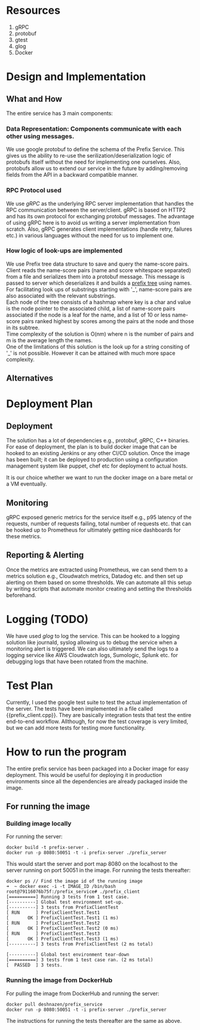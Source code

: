 # Resources
1. gRPC
2. protobuf
3. gtest
4. glog
5. Docker

# Design and Implementation

## What and How
The entire service has 3 main components:
### Data Representation: Components communicate with each other using messages.
We use google protobuf to define the schema of the Prefix Service. This gives us the ability to re-use the
serilization/deserialization logic of protobufs itself without the need for implementing one ourselves. Also,
protobufs allow us to extend our service in the future by adding/removing fields from the API in a backward
compatible manner.

### RPC Protocol used
We use _gRPC_ as the underlying RPC server implementation that handles the RPC communication between the server/client. gRPC is based on HTTP2 and has its own protocol for exchanging protobuf messages. The advantage of using gRPC here is to avoid us
writing a server implementation from scratch. Also, gRPC generates client implementations (handle retry, failures etc.) in various languages without the need for us to implement one.

### How logic of look-ups are implemented
We use Prefix tree data structure to save and query the name-score pairs. Client reads the name-score pairs (name and score whitespace separated) from a file and serializes them into a protobuf message. This message is passed to server which deserializes it and builds a [prefix tree](https://en.wikipedia.org/wiki/Trie) using names. For facilitating look ups of substrings starting with \'\_', name-score pairs are also associated with the relevant substrings.   
Each node of the tree consists of a hashmap where key is a char and value is the node pointer to the associated child, a list of name-score pairs associated if the node is a leaf for the name, and a list of 10 or less name-score pairs ranked highest by scores among the pairs at the node and those in its subtree.  
Time complexity of the solution is O(nm) where n is the number of pairs and m is the average length the names.  
One of the limitations of this solution is the look up for a string consiting of \'\_\' is not possible. However it can be attained with much more space complexity. 

## Alternatives

# Deployment Plan

## Deployment
The solution has a lot of dependencies e.g., protobuf, gRPC, C++ binaries. For ease of deployment, the plan is to
build docker image that can be hooked to an existing Jenkins or any other CI/CD solution. Once the image has been 
built; it can be deployed to production using a configuration management system like puppet, chef etc for deployment to actual hosts.

It is our choice whether we want to run the docker image on a bare metal or a VM eventually.

## Monitoring
gRPC exposed generic metrics for the service itself e.g., p95 latency of the requests, number of requests failing, total number of requests etc. that can be hooked up to Prometheus for ultimately getting nice dashboards for these metrics.

## Reporting & Alerting
Once the metrics are extracted using Prometheus, we can send them to a metrics solution e.g., Cloudwatch metrics, Datadog etc. and then set up alerting on them based on some thresholds. We can automate all this setup by writing scripts that automate monitor creating and setting the thresholds beforehand.

# Logging (TODO)
We have used _glog_ to log the service. This can be hooked to a logging solution like journald, syslog allowing us to debug the service when a monitoring alert is triggered. We can also ultimately send the logs to a logging service like AWS Cloudwatch logs, Sumologic, Splunk etc. for debugging logs that have been rotated from the machine.


# Test Plan
Currently, I used the google test suite to test the actual implementation of the server. The tests have been implemented in
a file called {{prefix_client.cpp}}. They are basically integration tests that test the entire end-to-end workflow. Allthough, for now the test coverage is very limited, but we can add more tests for testing more functionality.


# How to run the program
The entire prefix service has been packaged into a Docker image for easy
deployment. This would be useful for deploying it in production environments
since all the dependencies are already packaged inside the image.

## For running the image
### Building image locally
For running the server:
```
docker build -t prefix-server .
docker run -p 8080:50051 -t -i prefix-server ./prefix_server
```
This would start the server and port map 8080 on the localhost to the server running on port 50051 in the image. For running the tests thereafter:
```
docker ps // Find the image id of the running image
➜  ~ docker exec -i -t IMAGE_ID /bin/bash
root@79116076b75f:/prefix_service# ./prefix_client
[==========] Running 3 tests from 1 test case.
[----------] Global test environment set-up.
[----------] 3 tests from PrefixClientTest
[ RUN      ] PrefixClientTest.Test1
[       OK ] PrefixClientTest.Test1 (1 ms)
[ RUN      ] PrefixClientTest.Test2
[       OK ] PrefixClientTest.Test2 (0 ms)
[ RUN      ] PrefixClientTest.Test3
[       OK ] PrefixClientTest.Test3 (1 ms)
[----------] 3 tests from PrefixClientTest (2 ms total)

[----------] Global test environment tear-down
[==========] 3 tests from 1 test case ran. (2 ms total)
[  PASSED  ] 3 tests.
```
### Running the image from DockerHub
For pulling the image from DockerHub and running the server:
```
docker pull deshnazen/prefix_service
docker run -p 8080:50051 -t -i prefix-server ./prefix_server

```
The instructions for running the tests thereafter are the same as above.
